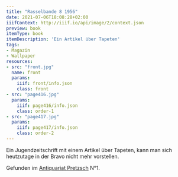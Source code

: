 ```yaml
---
title: "Rasselbande 8 1956"
date: 2021-07-06T18:08:28+02:00
iiifContext: http://iiif.io/api/image/2/context.json
preview: book
itemType: book
itemDescription: 'Ein Artikel über Tapeten'
tags:
- Magazin
- Wallpaper
resources:
- src: "front.jpg"
  name: front
  params:
    iiif: front/info.json
    class: front
- src: "page416.jpg"
  params:
    iiif: page416/info.json
    class: order-1
- src: "page417.jpg"
  params:
    iiif: page417/info.json
    class: order-2
---
```


Ein Jugendzeitschrift mit einem Artikel über Tapeten, kann man sich heutzutage in der Bravo nicht mehr vorstellen.

<!--more-->
<div class="source">
Gefunden im <a target="_blank" href="https://antiquariat-pretzsch.de/">Antiquariat Pretzsch</a> N°1.
</div>
